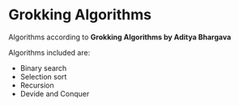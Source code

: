 # Grokking Algorithms

Algorithms according to **Grokking Algorithms by Aditya Bhargava**

Algorithms included are:

- Binary search
- Selection sort
- Recursion
- Devide and Conquer
